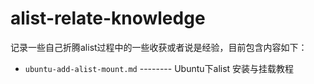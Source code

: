 # alist-relate-knowledge
记录一些自己折腾alist过程中的一些收获或者说是经验，目前包含内容如下：

- `ubuntu-add-alist-mount.md` -------- Ubuntu下alist 安装与挂载教程
